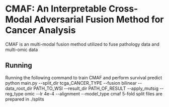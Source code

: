 # CMAF: An Interpretable Cross-Modal Adversarial Fusion Method for Cancer Analysis
CMAF is an multi-modal fusion method utilized to fuse pathology data and multi-omic data
## Running 
Running the following command to train CMAF and perform survival predict
python main.py --split_dir tcga_CANCER_TYPE --fusion bilinear --data_root_dir PATH_TO_WSI --result_dir PATH_OF_RESULT --apply_mutsig --reg_type omic --lr 4e-4 --alignment --model_type cmaf
5-fold split files are prepared in ./splits <br />
